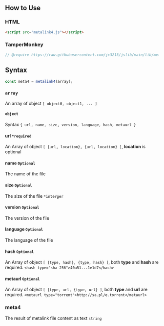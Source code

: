 ## How to Use
### HTML
```HTML
<script src="metalink4.js"></script>
```
### TamperMonkey
```javascript
// @require https://raw.githubusercontent.com/jc3213/jslib/main/lib/metalink4.js
```
## Syntax
```javascript
const meta4 = metalink4(array);
```
### `array`
An array of object `[ object0, object1, ... ]`
#### `object`
Syntax `{ url, name, size, version, language, hash, metaurl }`
#### url `*required`
An Array of object `[ {url, location}, {url, location} ]`, **location** is optional
#### name `Optional`
The name of the file
#### size `Optional`
The size of the file `*interger`
#### version `Optional`
The version of the file
#### language `Optional`
The language of the file
#### hash `Optional`
An Array of object `[ {type, hash}, {type, hash} ]`, both **type** and **hash** are required. `<hash type="sha-256">40a51...1e1d7</hash>`
#### metaurl `Optional`
An Array of object `[ {type, url, {type, url} ]`, both **type** and **url** are required. `<metaurl type="torrent">http://sa.pl/e.torrent</metaurl>`
### meta4
The result of metalink file content as text `string`
